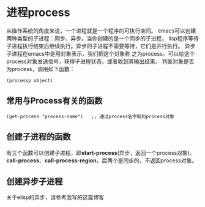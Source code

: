 # 进程process
从操作系统的角度来说，一个进程就是一个程序的可执行空间。
emacs可以创建两种类型的子进程：同步、异步。当你创建的是一个同步的子进程，
lisp程序等待子进程执行结束后继续执行。异步的子进程不需要等待，它们是并行执行。
异步子进程在emacs中是用对象表示，我们把这个对象称
之为process。可以给这个process对象发送信号，获得子进程状态，或者收到其输出结果。
判断对象是否为process，调用如下函数：  
```elisp
(processp object)
```

## 常用与Process有关的函数
```elisp
(get-process "process-name")   ;; 通过process名字取到process对象
```

## 创建子进程的函数
有三个函数可以创建子进程，即**start-process**(异步，返回一个process对象)、
**call-process**、**call-process-region**，后两个是同步的，不返回process对象。

## 创建异步子进程
关于elisp的异步，请参考我写的这篇博客
